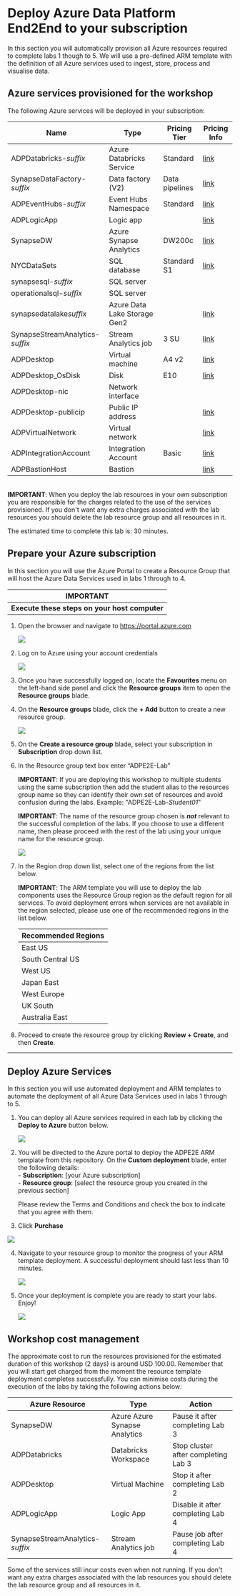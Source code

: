 # Deploy Azure Data Platform End2End to your subscription

In this section you will automatically provision all Azure resources required to complete labs 1 though to 5. We will use a pre-defined ARM template with the definition of all Azure services used to ingest, store, process and visualise data. 

## Azure services provisioned for the workshop

The following Azure services will be deployed in your subscription:

Name                        | Type | Pricing Tier | Pricing Info |
----------------------------|------|--------------|--------------|
ADPDatabricks-*suffix*      | Azure Databricks Service | Standard | [link](https://azure.microsoft.com/en-us/pricing/details/databricks/)
SynapseDataFactory-*suffix*	    | Data factory (V2) | Data pipelines | [link](https://azure.microsoft.com/en-us/pricing/details/data-factory/)
ADPEventHubs-*suffix*       | Event Hubs Namespace | Standard | [link](https://azure.microsoft.com/en-us/pricing/details/event-hubs/)
ADPLogicApp	                | Logic app | | [link](https://azure.microsoft.com/en-au/pricing/details/logic-apps/)
SynapseDW                   | Azure Synapse Analytics | DW200c | [link](https://azure.microsoft.com/en-us/pricing/details/synapse-analytics/gen2/)
NYCDataSets                   | SQL database | Standard S1 | [link](https://azure.microsoft.com/en-au/pricing/details/sql-database/single/)
synapsesql-*suffix*| SQL server || 
operationalsql-*suffix*| SQL server || 
synapsedatalake*suffix*	        | Azure Data Lake Storage Gen2 || [link](https://azure.microsoft.com/en-us/pricing/details/storage/data-lake/)
SynapseStreamAnalytics-*suffix*	| Stream Analytics job | 3 SU | [link](https://azure.microsoft.com/en-us/pricing/details/stream-analytics/)
ADPDesktop	                | Virtual machine | A4 v2 | [link](https://azure.microsoft.com/en-us/pricing/details/virtual-machines/windows/)
ADPDesktop_OsDisk	        | Disk | E10 | [link](https://azure.microsoft.com/en-us/pricing/details/managed-disks/)
ADPDesktop-nic	            | Network interface ||
ADPDesktop-publicip	        | Public IP address || [link](https://azure.microsoft.com/en-us/pricing/details/ip-addresses/)
ADPVirtualNetwork	        | Virtual network || [link](https://azure.microsoft.com/en-us/pricing/details/virtual-network/)
ADPIntegrationAccount       | Integration Account | Basic | [link](https://azure.microsoft.com/en-au/pricing/details/logic-apps/)
ADPBastionHost              | Bastion | | [link](https://azure.microsoft.com/en-au/pricing/details/azure-bastion/)


 <br>**IMPORTANT**: When you deploy the lab resources in your own subscription you are responsible for the charges related to the use of the services provisioned. If you don't want any extra charges associated with the lab resources you should delete the lab resource group and all resources in it.

The estimated time to complete this lab is: 30 minutes.

## Prepare your Azure subscription
In this section you will use the Azure Portal to create a Resource Group that will host the Azure Data Services used in labs 1 through to 4.

**IMPORTANT**|
-------------|
**Execute these steps on your host computer**|

1.	Open the browser and navigate to <https://portal.azure.com>

    ![](./Media/Lab0-Image01.png)

2.	Log on to Azure using your account credentials

    ![](./Media/Lab0-Image02.png)

3.	Once you have successfully logged on, locate the **Favourites** menu on the left-hand side panel and click the **Resource groups** item to open the **Resource groups** blade.

4.	On the **Resource groups** blade, click the **+ Add** button to create a new resource group.

    ![](./Media/Lab0-Image03.png)

5.	On the **Create a resource group** blade, select your subscription in **Subscription** drop down list.

6.	In the Resource group text box enter “ADPE2E-Lab”

    **IMPORTANT**: If you are deploying this workshop to multiple students using the same subscription then add the student alias to the resources group name so they can identify their own set of resources and avoid confusion during the labs. Example: "ADPE2E-Lab-*Student01*"

    **IMPORTANT**: The name of the resource group chosen is ***not*** relevant to the successful completion of the labs. If you choose to use a different name, then please proceed with the rest of the lab using your unique name for the resource group.

    ![](./Media/Lab0-Image04.png)

8.	In the Region drop down list, select one of the regions from the list below.

    **IMPORTANT**: The ARM template you will use to deploy the lab components uses the Resource Group region as the default region for all services. To avoid deployment errors when services are not available in the region selected, please use one of the recommended regions in the list below.

    Recommended Regions|
    -------------------|
    East US|
    South Central US|
    West US|
    Japan East|
    West Europe|
    UK South|
    Australia East|

9.	Proceed to create the resource group by clicking **Review + Create**, and then **Create**.

--------------------------------------
## Deploy Azure Services
In this section you will use automated deployment and ARM templates to automate the deployment of all Azure Data Services used in labs 1 through to 5.

1. You can deploy all Azure services required in each lab by clicking the **Deploy to Azure** button below. 
    
    <a href="https://portal.azure.com/#create/Microsoft.Template/uri/https%3A%2F%2Fraw.githubusercontent.com%2FfabragaMS%2FADPE2E%2Fmaster%2FDeploy%2Fazuredeploy.json"><img src="https://github.com/fabragaMS/ADPE2E/raw/master/Deploy/Media/deploytoazure.png"/></a>

2. You will be directed to the Azure portal to deploy the ADPE2E ARM template from this repository. On the **Custom deployment** blade, enter the following details:
    <br>- **Subscription**: [your Azure subscription]
    <br>- **Resource group**: [select the resource group you created in the previous section]

    Please review the Terms and Conditions and check the box to indicate that you agree with them.

3. Click **Purchase**

![](./Media/Lab0-Image10.png)

4. Navigate to your resource group to monitor the progress of your ARM template deployment. A successful deployment should last less than 10 minutes.

    ![](./Media/Lab0-Image11.png)

5. Once your deployment is complete you are ready to start your labs. Enjoy!

    ![](./Media/Lab0-Image09.png)

## Workshop cost management

The approximate cost to run the resources provisioned for the estimated duration of this workshop (2 days) is around USD 100.00. Remember that you will start get charged from the moment the resource template deployment completes successfully. You can minimise costs during the execution of the labs by taking the following actions below:

Azure Resource | Type | Action |
---------------|------|--------|
SynapseDW      | Azure Azure Synapse Analytics | Pause it after completing Lab 3|
ADPDatabricks | Databricks Workspace | Stop cluster after completing Lab 3
ADPDesktop | Virtual Machine | Stop it after completing Lab 2
ADPLogicApp | Logic App | Disable it after completing Lab 4
SynapseStreamAnalytics-*suffix* | Stream Analytics job | Pause job after completing Lab 4

Some of the services still incur costs even when not running. If you don't want any extra charges associated with the lab resources you should delete the lab resource group and all resources in it.
